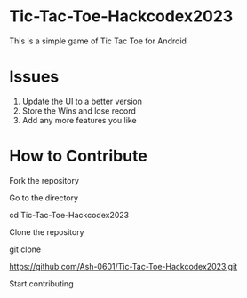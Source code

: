 # Tic-Tac-Toe-Hackcodex2023
This is a simple game of Tic Tac Toe for Android

# Issues
1. Update the UI to a better version
2. Store the Wins and lose record
3. Add any more features you like 

# How to Contribute
Fork the repository

Go to the directory

cd Tic-Tac-Toe-Hackcodex2023

Clone the repository

git clone 

https://github.com/Ash-0601/Tic-Tac-Toe-Hackcodex2023.git

Start contributing
